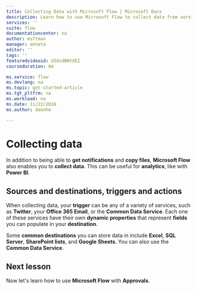 ```yaml
---
title: Collecting Data with Microsoft Flow | Microsoft Docs
description: Learn how to use Microsoft Flow to collect data from services for use in your flows.
services: ''
suite: flow
documentationcenter: na
author: msftman
manager: anneta
editor: ''
tags: ''
featuredvideoid: U54cdN0tXEI
courseduration: 6m

ms.service: flow
ms.devlang: na
ms.topic: get-started-article
ms.tgt_pltfrm: na
ms.workload: na
ms.date: 11/22/2016
ms.author: deonhe

---
```

# Collecting data
In addition to being able to **get notifications** and **copy files**, **Microsoft Flow** also enables you to **collect data**.  This can be useful for **analytics**, like with **Power BI**.  

## Sources and destinations, triggers and actions
When collecting data, your **trigger** can be any of a variety of services, such as **Twitter**, your **Office 365 Email**, or the **Common Data Service**.  Each one of these services have their own **dynamic properties** that represent **fields** you can populate in your **destination**.

Some **common destinations** you can store data in include **Excel**, **SQL Server**, **SharePoint lists**, and **Google Sheets**.  You can also use the **Common Data Service**.

## Next lesson
Now let's learn how to use **Microsoft Flow** with **Approvals**. 

